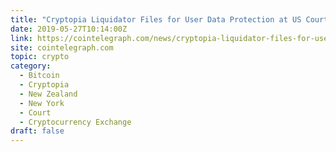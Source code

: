 ```yaml
---
title: "Cryptopia Liquidator Files for User Data Protection at US Court as Process Continues"
date: 2019-05-27T10:14:00Z
link: https://cointelegraph.com/news/cryptopia-liquidator-files-for-user-data-protection-at-us-court-as-process-continues?utm_medium=RSS&utm_source=hune
site: cointelegraph.com
topic: crypto
category:
  - Bitcoin
  - Cryptopia
  - New Zealand
  - New York
  - Court
  - Cryptocurrency Exchange
draft: false
---
```

